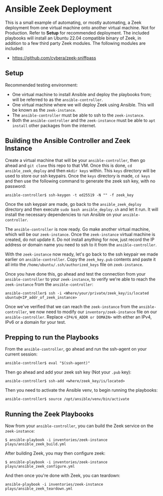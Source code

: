 # Ansible Zeek Deployment
This is a small example of automating, or mostly automating, a Zeek deployment from one virtual machine onto another virtual machine. Not for Production. Refer to **Setup** for recommended deployment. The included playbooks will install an Ubuntu 22.04 compatible binary of Zeek, in addition to a few third party Zeek modules. The following modules are included:
 - https://github.com/cybera/zeek-sniffpass
## Setup
Recommended testing environment:
- One virtual machine to install Ansible and deploy the playbooks from; will be referred to as the `ansible-controller`.
- One virtual machine where we will deploy Zeek using Ansible. This will be known as the `zeek-instance`.
- The `ansible-controller` must be able to ssh to the `zeek-instance`.
- Both the `ansible-controller` and the `zeek-instance` must be able to `apt install` other packages from the internet.
## Building the Ansible Controller and Zeek Instance
Create a virtual machine that will be your `ansible-controller`, then go ahead and `git clone` this repo to that VM. Once this is done, `cd ansible_zeek_deploy` and then `mkdir keys` within. This `keys` directory will be used to store our ssh keypairs. Once the `keys` directory is made, `cd keys` and then use the following command to generate the zeek ssh key, with no password:
```
ansible-controller$ ssh-keygen -t ed25519 -N "" -f zeek_key
```
Once the ssh keypair are made, go back to the `ansible_zeek_deploy` directory and then execute `sudo bash ansible_deploy.sh` and let it run. It will install the necessary dependencies to run Ansible on your `ansible-controller`. 

The `ansible-controller` is now ready. Go make another virtual machine, which will be our `zeek-instance`. 
Once the `zeek-instance` virtual machine is created, do not update it. Do not install anything for now, just record the IP address or domain name you need to ssh to it from the `ansible-controller`.

With the `zeek-instance` now ready,  let's go back to the ssh keypair we made earlier on `ansible-controller`. Copy the `zeek_key.pub` contents and paste it all into the `/home/ubuntu/.ssh/authorized_keys` file on `zeek-instance`.

Once you have done this, go ahead and test the connection from your `ansible-controller` to your `zeek-instance`, to verify we're able to reach the `zeek-instance` from the `ansible-controller`:
```
ansible-controller$ ssh -i <Where/your/private/zeek_key/is/located ubuntu@<IP_addr_of_zeek_instance>
```
Once we've verified that we can reach the `zeek-instance` from the `ansible-controller`, we now need to modify our `inventory/zeek-instance` file on our `ansible-controller`. Replace `<IP4/6_ADDR or DOMAIN>` with either an IPv4, IPv6 or a domain for your test.
## Prepping to run the Playbooks
From the `ansible-controller`, go ahead and run the ssh-agent on your current session:
```
ansible-controller$ eval "$(ssh-agent)"
```
Then go ahead and add your zeek ssh key (Not your `.pub` key):
```
ansible-controller$ ssh-add <where/zeek_key/is/located>
```
Then you need to activate the Ansible venv, to begin running the playbooks:
```
ansible-controller$ source /opt/ansible/venv/bin/activate
```
## Running the Zeek Playbooks
Now from your `ansible-controller`, you can build the Zeek service on the `zeek-instance`:
```
$ ansible-playbook -i inventories/zeek-instance plays/ansible_zeek_build.yml
```
After building Zeek, you may then configure zeek:
```
$ ansible-playbook -i inventories/zeek-instance plays/ansible_zeek_configure.yml
```
And then once you're done with Zeek, you can teardown:
```
ansible-playbook -i inventories/zeek-instance plays/ansible_zeek_teardown.yml
```
